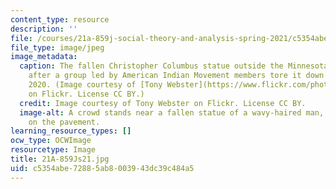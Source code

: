 ```yaml
---
content_type: resource
description: ''
file: /courses/21a-859j-social-theory-and-analysis-spring-2021/c5354abe72885ab8003943dc39c484a5_21A-859Js21.jpg
file_type: image/jpeg
image_metadata:
  caption: The fallen Christopher Columbus statue outside the Minnesota State Capitol
    after a group led by American Indian Movement members tore it down on June 10,
    2020. (Image courtesy of [Tony Webster](https://www.flickr.com/photos/diversey/50000129917/in/photolist-2jbkJDt-b5wnfz-7Rv4dd-MNnbd-2hDvctW-5Ma51-km7PBK-stoWgM-PKo1nr-2kFTnV2-e9QZ9B-rCxdcN-8EatDr-DkXDfM-8eMvRz-2jaRZot-bf8kvk-vSavGB-uULs43-isuJkB-uU2QYC-8W956u-63U47V-4hCFb-bX1EWo-AAgynZ-DboCkN-8garj6-2jY1FX9-Hsngv-9Nq3u2-8GXXXY-8eMwWe-747dan-BfRip-kmajRm-RHo5rN-8W94HL-8h1E27-2hQr6jV-ok64zU-oDkkXH-ok64oG-oBiJCr-oBnrgY-agTeyd-27jdfkQ-oBnrrs-Yjx3JS-ok5Xc4)
    on Flickr. License CC BY.)
  credit: Image courtesy of Tony Webster on Flickr. License CC BY.
  image-alt: A crowd stands near a fallen statue of a wavy-haired man, his nose resting
    on the pavement.
learning_resource_types: []
ocw_type: OCWImage
resourcetype: Image
title: 21A-859Js21.jpg
uid: c5354abe-7288-5ab8-0039-43dc39c484a5
---
```

